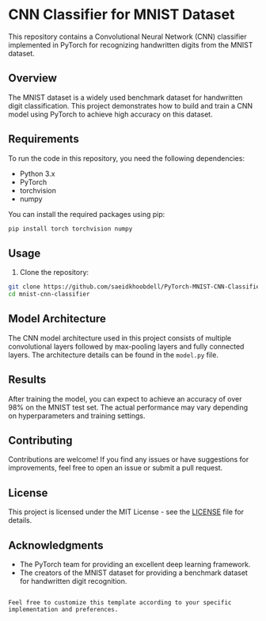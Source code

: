 # CNN Classifier for MNIST Dataset

This repository contains a Convolutional Neural Network (CNN) classifier implemented in PyTorch for recognizing handwritten digits from the MNIST dataset.

## Overview

The MNIST dataset is a widely used benchmark dataset for handwritten digit classification. This project demonstrates how to build and train a CNN model using PyTorch to achieve high accuracy on this dataset.

## Requirements

To run the code in this repository, you need the following dependencies:

- Python 3.x
- PyTorch
- torchvision
- numpy

You can install the required packages using pip:

```bash
pip install torch torchvision numpy
```

## Usage

1. Clone the repository:

```bash
git clone https://github.com/saeidkhoobdell/PyTorch-MNIST-CNN-Classifier.git
cd mnist-cnn-classifier
```

## Model Architecture

The CNN model architecture used in this project consists of multiple convolutional layers followed by max-pooling layers and fully connected layers. The architecture details can be found in the `model.py` file.

## Results

After training the model, you can expect to achieve an accuracy of over 98% on the MNIST test set. The actual performance may vary depending on hyperparameters and training settings.

## Contributing

Contributions are welcome! If you find any issues or have suggestions for improvements, feel free to open an issue or submit a pull request.

## License

This project is licensed under the MIT License - see the [LICENSE](LICENSE) file for details.

## Acknowledgments

- The PyTorch team for providing an excellent deep learning framework.
- The creators of the MNIST dataset for providing a benchmark dataset for handwritten digit recognition.

```

Feel free to customize this template according to your specific implementation and preferences.
